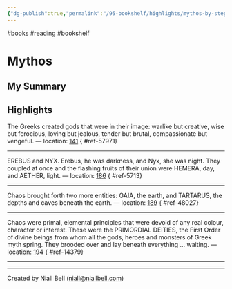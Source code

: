 ```yaml
---
{"dg-publish":true,"permalink":"/95-bookshelf/highlights/mythos-by-stephen-fry/","hide":true,"noteIcon":"","created":"2024-10-30T13:24:18.504+00:00","updated":"2024-10-30T13:45:49.526+00:00"}
---
```


#books #reading #bookshelf

# Mythos
## My Summary


## Highlights

The Greeks created gods that were in their image: warlike but creative, wise but ferocious, loving but jealous, tender but brutal, compassionate but vengeful. — location: [141]()
{ #ref-57971}


---
EREBUS and NYX. Erebus, he was darkness, and Nyx, she was night. They coupled at once and the flashing fruits of their union were HEMERA, day, and AETHER, light. — location: [186]()
{ #ref-5713}


---
Chaos brought forth two more entities: GAIA, the earth, and TARTARUS, the depths and caves beneath the earth. — location: [189]()
{ #ref-48027}


---
Chaos were primal, elemental principles that were devoid of any real colour, character or interest. These were the PRIMORDIAL DEITIES, the First Order of divine beings from whom all the gods, heroes and monsters of Greek myth spring. They brooded over and lay beneath everything … waiting. — location: [194]()
{ #ref-14379}


---


---
Created by Niall Bell (niall@niallbell.com)
